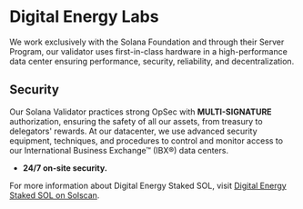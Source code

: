 # Digital Energy Labs

We work exclusively with the Solana Foundation and through their Server Program, our validator uses first-in-class hardware in a high-performance data center ensuring performance, security, reliability, and decentralization.

## Security

Our Solana Validator practices strong OpSec with **MULTI-SIGNATURE** authorization, ensuring the safety of all our assets, from treasury to delegators' rewards. At our datacenter, we use advanced security equipment, techniques, and procedures to control and monitor access to our International Business Exchange™ (IBX®) data centers. 

- **24/7 on-site security.**

For more information about Digital Energy Staked SOL, visit [Digital Energy Staked SOL on Solscan](https://solscan.io/token/3bfv2scCdbvumVBc3Sar5QhYXx7Ecsi8EFF2akjxe329).